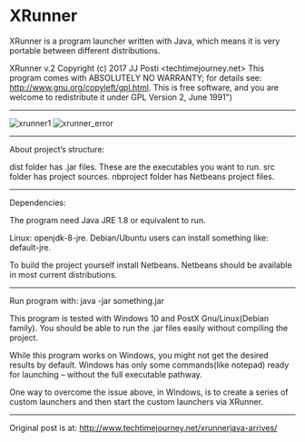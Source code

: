 # XRunner
XRunner is a program launcher written with Java, which means it is very portable between different distributions.

XRunner v.2 Copyright (c) 2017 JJ Posti <techtimejourney.net> This program comes with ABSOLUTELY NO WARRANTY; for details see: http://www.gnu.org/copyleft/gpl.html. This is free software, and you are welcome to redistribute it under  GPL Version 2, June 1991")
________

![xrunner1](https://user-images.githubusercontent.com/29865797/30669036-7c226f00-9e65-11e7-9af9-7a1669a0b9ac.jpg)
![xrunner_error](https://user-images.githubusercontent.com/29865797/30669037-7d6f81ea-9e65-11e7-9356-f93dd3f7f934.jpg)

______________________
About project’s structure:

dist folder has .jar files. These are the executables you want to run.
src folder has project sources.
nbproject folder has Netbeans project files.
____________________


Dependencies:

The program need Java JRE 1.8 or equivalent to run.

Linux: openjdk-8-jre. Debian/Ubuntu users can install something like: default-jre.

To build the project yourself install Netbeans. Netbeans should be available in most current distributions.

_____________________________
 
Run program with: java -jar something.jar

This program is tested with Windows 10 and PostX Gnu/Linux(Debian family). You should be able to run the .jar files easily without compiling the project.

While this program works on Windows, you might not get the desired results by default. Windows has only some commands(like notepad) ready for launching – without the full executable pathway.

One way to overcome the issue above, in Windows, is to create a series of custom launchers and then start the custom launchers via XRunner.

______________
Original post is at: http://www.techtimejourney.net/xrunnerjava-arrives/
